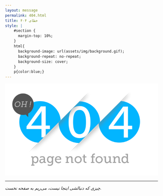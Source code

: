 ```yaml
---
layout: message
permalink: 404.html
title: خطای ۴۰۴
style: |
    #section {
      margin-top: 10%;
    }
    html{
      background-image: url(assets/img/background.gif);
      background-repeat: no-repeat;
      background-size: cover;
    }
    p{color:blue;}
---
```

![Not Found](/assets/img/404.png)

---
*چیزی که دنبالشی اینجا نیست، می‌ریم به صفحه نخست.*
